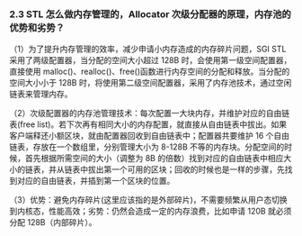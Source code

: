 ### 2.3 STL 怎么做内存管理的，Allocator 次级分配器的原理，内存池的优势和劣势？

（1）为了提升内存管理的效率，减少申请小内存造成的内存碎片问题，SGI STL 采用了两级配置器，当分配的空间大小超过 128B 时，会使用第一级空间配置器，直接使用 malloc()、realloc()、free()函数进行内存空间的分配和释放。当分配的空间大小小于 128B 时，将使用第二级空间配置器，采用了内存池技术，通过空闲链表来管理内存。

（2）次级配置器的内存池管理技术：每次配置一大块内存，并维护对应的自由链表(free list)。若下次再有相同大小的内存配置，就直接从自由链表中拔出。如果客户端释还小额区块，就由配置器回收到自由链表中；配置器共要维护 16 个自由链表，存放在一个数组里，分别管理大小为 8-128B 不等的内存块。分配空间的时候，首先根据所需空间的大小（调整为 8B 的倍数）找到对应的自由链表中相应大小的链表，并从链表中拔出第一个可用的区块；回收的时候也是一样的步骤，先找到对应的自由链表，并插到第一个区块的位置。

（3）优势：避免内存碎片(这里应该指的是外部碎片)，不需要频繁从用户态切换到内核态，性能高效；劣势：仍然会造成一定的内存浪费，比如申请 120B 就必须分配 128B（内部碎片）。

